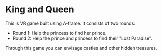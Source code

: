 # King and Queen

This is VR game built using A-frame. It consists of two rounds:

- Round 1: Help the princess to find her prince.
- Round 2: Help the prince and princess to find their "Lost Paradise".

Through this game you can envisage castles and other hidden treasures.
